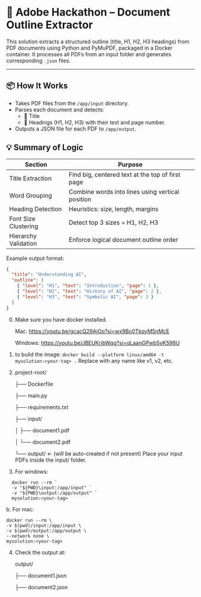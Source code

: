 # 🧠 Adobe Hackathon – Document Outline Extractor

This solution extracts a structured outline (title, H1, H2, H3 headings) from PDF documents using Python and PyMuPDF, packaged in a Docker container. It processes all PDFs from an input folder and generates corresponding `.json` files.

---

## 📦 How It Works

- Takes PDF files from the `/app/input` directory.
- Parses each document and detects:
  - 📌 Title
  - 📑 Headings (H1, H2, H3) with their text and page number.
- Outputs a JSON file for each PDF to `/app/output`.

 ## 💡 Summary of Logic

| Section              | Purpose                                          |
| -------------------- | ------------------------------------------------ |
| Title Extraction     | Find big, centered text at the top of first page |
| Word Grouping        | Combine words into lines using vertical position |
| Heading Detection    | Heuristics: size, length, margins                |
| Font Size Clustering | Detect top 3 sizes = H1, H2, H3                  |
| Hierarchy Validation | Enforce logical document outline order           |

Example output format:
```json
{
  "title": "Understanding AI",
  "outline": [
    { "level": "H1", "text": "Introduction", "page": 1 },
    { "level": "H2", "text": "History of AI", "page": 2 },
    { "level": "H3", "text": "Symbolic AI", "page": 3 }
  ]
}
```



0. Make sure you have docker installed.

    Mac: https://youtu.be/gcacQ29AjOo?si=wx9Bo0TkpyM5nMcE

    Windows: https://youtu.be/JBEUKrjbWqg?si=qLaanGPwb5vK598U

1. to build the image: `docker build --platform linux/amd64 -t mysolution:<your-tag> .`
Replace <your-tag> with any name like v1, v2, etc.
2. project-root/

    ├── Dockerfile

    ├── main.py

    ├── requirements.txt

    ├── input/

    │       ├── document1.pdf

    │       └── document2.pdf

    └── output/  ← (will be auto-created if not present)
    Place your input PDFs inside the input/ folder.

3. For windows: 
``` 
  docker run --rm `
  -v "${PWD}\input:/app/input" `
  -v "${PWD}\output:/app/output" `
  mysolution:<your-tag>
```
   b. For mac:
   ``` 
   docker run --rm \
  -v $(pwd)/input:/app/input \
  -v $(pwd)/output:/app/output \
  --network none \
  mysolution:<your-tag>
```

4. Check the output at:

    output/

    ├── document1.json

    ├── document2.json
